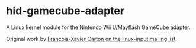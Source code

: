 # hid-gamecube-adapter

A Linux kernel module for the Nintendo Wii U/Mayflash GameCube adapter.

Original work by [François-Xavier Carton on the linux-input mailing list](https://lore.kernel.org/all/20201014013023.23078-1-fx.carton91@gmail.com/).
